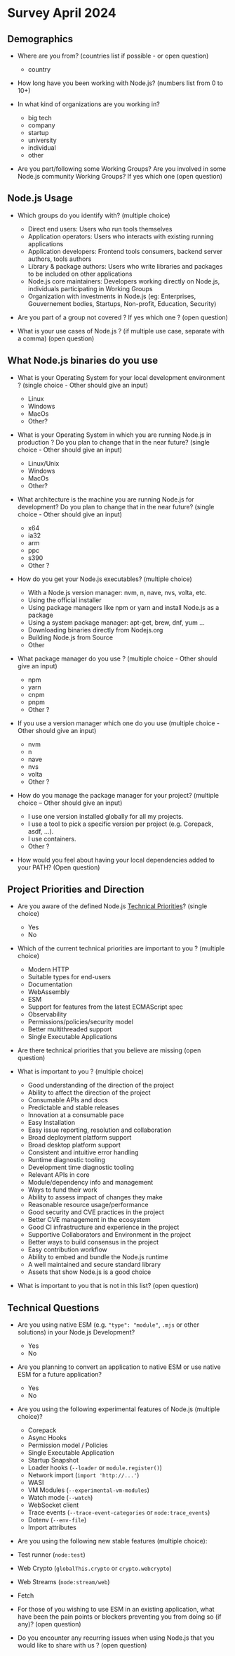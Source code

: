 # Survey April 2024

## Demographics

- Where are you from? (countries list if possible - or open question)
    - country

- How long have you been working with Node.js? (numbers list from 0 to 10+)

- In what kind of organizations are you working in?
    - big tech
    - company
    - startup
    - university
    - individual
    - other

- Are you part/following some Working Groups? Are you involved in some Node.js community Working Groups? If yes which one (open question)

## Node.js Usage

- Which groups do you identify with? (multiple choice)
    - Direct end users: Users who run tools themselves
    - Application operators: Users who interacts with existing running applications
    - Application developers: Frontend tools consumers, backend server authors, tools authors
    - Library & package authors: Users who write libraries and packages to be included on other applications
    - Node.js core maintainers: Developers working directly on Node.js, individuals participating in Working Groups
    - Organization with investments in Node.js (eg: Enterprises, Gouvernement bodies, Startups, Non-profit, Education, Security)

- Are you part of a group not covered ? If yes which one ? (open question)

- What is your use cases of Node.js ? (if multiple use case, separate with a comma) (open question)

## What Node.js binaries do you use

- What is your Operating System for your local development environment ? (single choice - Other should give an input)
	- Linux
	- Windows
	- MacOs
	- Other?

- What is your Operating System in which you are running Node.js in production ? Do you plan to change that in the near future? (single choice - Other should give an input)
	- Linux/Unix
	- Windows
	- MacOs
	- Other?

- What architecture is the machine you are running Node.js for development? Do you plan to change that in the near future? (single choice - Other should give an input)
    - x64
    - ia32
    - arm
    - ppc
    - s390
    - Other ?

- How do you get your Node.js executables? (multiple choice)
    - With a Node.js version manager: nvm, n, nave, nvs, volta, etc.
    - Using the official installer
    - Using package managers like npm or yarn and install Node.js as a package
    - Using a system package manager: apt-get, brew, dnf, yum …
    - Downloading binaries directly from Nodejs.org
    - Building Node.js from Source
    - Other

- What package manager do you use ? (multiple choice - Other should give an input)
    - npm
    - yarn
    - cnpm
    - pnpm
    - Other ? 

- If you use a version manager which one do you use (multiple choice - Other should give an input)
    - nvm
    - n
    - nave
    - nvs
    - volta
    - Other ?

- How do you manage the package manager for your project? (multiple choice – Other should give an input)
   - I use one version installed globally for all my projects.
   - I use a tool to pick a specific version per project (e.g. Corepack, asdf, …).
   - I use containers.
   - Other ?
   
- How would you feel about having your local dependencies added to your PATH? (Open question)

## Project Priorities and Direction

- Are you aware of the defined Node.js [Technical Priorities](https://github.com/nodejs/node/blob/main/doc/contributing/technical-priorities.md)? (single choice)
    - Yes
    - No

- Which of the current technical priorities are important to you ? (multiple choice)
    - Modern HTTP
    - Suitable types for end-users
    - Documentation
    - WebAssembly
    - ESM
    - Support for features from the latest ECMAScript spec
    - Observability
    - Permissions/policies/security model
    - Better multithreaded support
    - Single Executable Applications

- Are there technical priorities that you believe are missing (open question)

- What is important to you ? (multiple choice)
    - Good understanding of the direction of the project
    - Ability to affect the direction of the project
    - Consumable APIs and docs
    - Predictable and stable releases
    - Innovation at a consumable pace
    - Easy Installation
    - Easy issue reporting, resolution and collaboration
    - Broad deployment platform support
    - Broad desktop platform support
    - Consistent and intuitive error handling
    - Runtime diagnostic tooling
    - Development time diagnostic tooling
    - Relevant APIs in core
    - Module/dependency info and management
    - Ways to fund their work
    - Ability to assess impact of changes they make
    - Reasonable resource usage/performance
    - Good security and CVE practices in the project
    - Better CVE management in the ecosystem
    - Good CI infrastructure and experience in the project
    - Supportive Collaborators and Environment in the project
    - Better ways to build consensus in the project
    - Easy contribution workflow
    - Ability to embed and bundle the Node.js runtime
    - A well maintained and secure standard library
    - Assets that show Node.js is a good choice

- What is important to you that is not in this list? (open question)

## Technical Questions

- Are you using native ESM (e.g. `"type": "module"`,  `.mjs` or other solutions) in your Node.js Development?
    - Yes
    - No

- Are you planning to convert an application to native ESM or use native ESM for a future application?
    - Yes
    - No
 - Are you using the following experimental features of Node.js (multiple choice)?
     - Corepack
     - Async Hooks
     - Permission model / Policies
     - Single Executable Application
     - Startup Snapshot
     - Loader hooks (`--loader` or `module.register()`)
     - Network import (`import 'http://...'`)
     - WASI
     - VM Modules (`--experimental-vm-modules`)
     - Watch mode (`--watch`)
     - WebSocket client
     - Trace events (`--trace-event-categories` or `node:trace_events`)
     - Dotenv (`--env-file`)
     - Import attributes

  - Are you using the following new stable features (multiple choice):
   - Test runner (`node:test`)
   - Web Crypto (`globalThis.crypto` or `crypto.webcrypto`)
   - Web Streams (`node:stream/web`)
   - Fetch
- For those of you wishing to use ESM in an existing application, what have been the pain points or blockers preventing you from doing so (if any)? (open question)

- Do you encounter any recurring issues when using Node.js that you would like to share with us ? (open question)